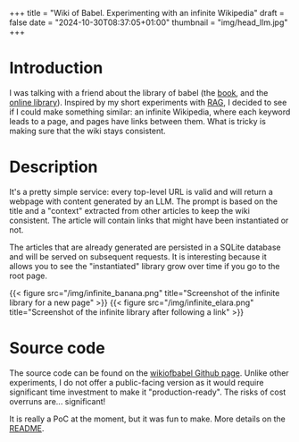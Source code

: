 +++
title = "Wiki of Babel. Experimenting with an infinite Wikipedia"
draft = false
date = "2024-10-30T08:37:05+01:00"
thumbnail = "img/head_llm.jpg"
+++

# Introduction

I was talking with a friend about the library of babel (the [book](https://en.wikipedia.org/wiki/The_Library_of_Babel), and the [online library](https://libraryofbabel.info/)). Inspired by my short experiments with [RAG](2024--7-03-rag-ai-search), I decided to see if I could make something similar: an infinite Wikipedia, where each keyword leads to a page, and pages have links between them. What is tricky is making sure that the wiki stays consistent.

# Description

It's a pretty simple service: every top-level URL is valid and will return a webpage with content generated by an LLM. The prompt is based on the title and a "context" extracted from other articles to keep the wiki consistent. The article will contain links that might have been instantiated or not.

The articles that are already generated are persisted in a SQLite database and will be served on subsequent requests. It is interesting because it allows you to see the "instantiated" library grow over time if you go to the root page.

{{< figure src="/img/infinite_banana.png" title="Screenshot of the infinite library for a new page" >}}
{{< figure src="/img/infinite_elara.png" title="Screenshot of the infinite library after following a link" >}}

# Source code

The source code can be found on the [wikiofbabel Github page](https://github.com/blizarre/wikiofbabel). Unlike other experiments, I do not offer a public-facing version as it would require significant time investment to make it "production-ready". The risks of cost overruns are... significant!

It is really a PoC at the moment, but it was fun to make. More details on the [README](https://github.com/Blizarre/wikiofbabel/blob/master/README.md).